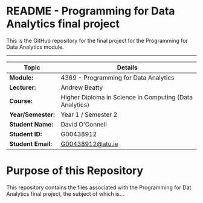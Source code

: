 # README - Programming for Data Analytics final project

This is the GitHub repository for the final project for the Programming for Data Analytics module.  
***  

| Topic | Details |
|---------|-------------|
| **Module:**  | 4369 - Programming for Data Analytics  |
| **Lecturer:**  | Andrew Beatty  | 
| **Course:**  | Higher Diploma in Science in Computing (Data Analytics)  |
| **Year/Semester:**  | Year 1 / Semester 2  |
| **Student Name:**  | David O'Connell  |
| **Student ID:**  | G00438912  |
| **Student Email:**  | G00438912@atu.ie  |  

# Purpose of this Repository  
This repository contains the files associated with the Programming for Dat Analytics final project, the subject of which is...  